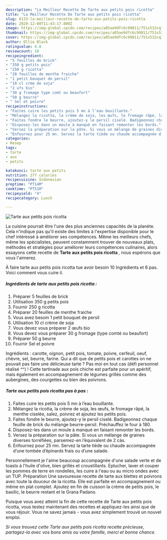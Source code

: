 ```yaml
---
description: "La Meilleur Recette De Tarte aux petits pois ricotta"
title: "La Meilleur Recette De Tarte aux petits pois ricotta"
slug: 6133-la-meilleur-recette-de-tarte-aux-petits-pois-ricotta
date: 2020-12-08T11:43:17.880Z
image: https://img-global.cpcdn.com/recipes/a85ae9dfc6c99811/751x532cq70/tarte-aux-petits-pois-ricotta-photo-principale-de-la-recette.jpg
thumbnail: https://img-global.cpcdn.com/recipes/a85ae9dfc6c99811/751x532cq70/tarte-aux-petits-pois-ricotta-photo-principale-de-la-recette.jpg
cover: https://img-global.cpcdn.com/recipes/a85ae9dfc6c99811/751x532cq70/tarte-aux-petits-pois-ricotta-photo-principale-de-la-recette.jpg
author: Ollie Black
ratingvalue: 4.8
reviewcount: 10
recipeingredient:
- "5 feuilles de brick"
- "350 g petits pois"
- "250 g ricotta"
- "20 feuilles de menthe fraiche"
- "1 petit bouquet de persil"
- "10 cl crme de soja"
- "2 ufs bio"
- "30 g fromage type comt ou beaufort"
- "50 g beurre"
- " Sel et poivre"
recipeinstructions:
- "Faites cuire les petits pois 5 mn à l’eau bouillante."
- "Mélangez la ricotta, la crème de soja, les œufs, le fromage râpé, la menthe ciselée, salez, poivrez et ajoutez les petits pois."
- "Faites fondre le beurre, ajoutez-y le persil ciselé. Badigeonnez chaque feuille de brick du mélange beurre-persil. Préchauffez le four à 180."
- "Disposez-les dans un moule à manqué en faisant remonter les bords."
- "Versez la préparation sur la pâte. Si vous un mélange de graines diverses torréfiées, parsemez-en l’équivalent de 2 càs."
- "Enfournez pour 25 mn. Servez la tarte tiède ou chaude accompagnée d’une tombée d’épinards frais ou d’une salade."
categories:
- Resep
tags:
- tarte
- aux
- petits

katakunci: tarte aux petits 
nutrition: 277 calories
recipecuisine: Indonesian
preptime: "PT14M"
cooktime: "PT51M"
recipeyield: "4"
recipecategory: Lunch

---
```



![Tarte aux petits pois ricotta](https://img-global.cpcdn.com/recipes/a85ae9dfc6c99811/751x532cq70/tarte-aux-petits-pois-ricotta-photo-principale-de-la-recette.jpg)

La cuisine pourrait être l'une des plus anciennes capacités de la planète. Cela n'indique pas qu'il existe des limites à l'expertise disponible pour le chef intéressé à améliorer ses compétences. Même les meilleurs chefs, même les spécialistes, peuvent constamment trouver de nouveaux plats, méthodes et stratégies pour améliorer leurs compétences culinaires, alors essayons cette recette de <strong> Tarte aux petits pois ricotta </strong>, nous espérons que vous l'aimerez.

<!--inarticleads1-->

À faire tarte aux petits pois ricotta tue avoir besoin 10 Ingrédients et 6 pas. Voici comment vous cuire il.

##### Ingrédients de tarte aux petits pois ricotta :

1. Préparer 5 feuilles de brick
1. Utilisation 350 g petits pois
1. Fournir 250 g ricotta
1. Préparer 20 feuilles de menthe fraiche
1. Vous avez besoin 1 petit bouquet de persil
1. Utilisation 10 cl crème de soja
1. Vous devez vous préparer 2 œufs bio
1. Vous devez vous préparer 30 g fromage (type comté ou beaufort)
1. Préparer 50 g beurre
1. Fournir  Sel et poivre


Ingrédients : carotte, oignon, petit pois, tomate, poivre, cerfeuil, oeuf, chèvre, sel, beurre, farine. Qui a dit que de petits pois et carottes on ne pouvait pas faire une délicieuse tarte ? Pas moi en tout cas (défi personnel réalisé ^^) ! Cette tartinade aux pois chiche est parfaite pour un apéritif, mais également en accompagnement de légumes grillés comme des aubergines, des courgettes ou bien des poivrons. 

<!--inarticleads2-->

##### Tarte aux petits pois ricotta pas à pas :

1. Faites cuire les petits pois 5 mn à l’eau bouillante.
1. Mélangez la ricotta, la crème de soja, les œufs, le fromage râpé, la menthe ciselée, salez, poivrez et ajoutez les petits pois.
1. Faites fondre le beurre, ajoutez-y le persil ciselé. Badigeonnez chaque feuille de brick du mélange beurre-persil. Préchauffez le four à 180.
1. Disposez-les dans un moule à manqué en faisant remonter les bords.
1. Versez la préparation sur la pâte. Si vous un mélange de graines diverses torréfiées, parsemez-en l’équivalent de 2 càs.
1. Enfournez pour 25 mn. Servez la tarte tiède ou chaude accompagnée d’une tombée d’épinards frais ou d’une salade.


Personnellement je l&#39;aime beaucoup accompagnée d&#39;une salade verte et de toasts à l&#39;huile d&#39;olive, bien grillés et croustillants. Eplucher, laver et couper les pommes de terre en rondelles, les cuire à l&#39;eau ou au micro ondes avec un TUP. Préparation  Une savoureuse recette de tarte aux blettes et poivrons avec toute la douceur de la ricotta. Elle est parfaite en accompagnement ou même en plat complet. Ajoutez en fin de cuisson la crème de petits pois, le basilic, le beurre restant et le Grana Padano. 

<!--inarticleads1-->

<p>
Puisque vous avez atteint la fin de cette recette de Tarte aux petits pois ricotta, vous testez maintenant des recettes et appliquez-les ainsi que de vous réjouir. Vous ne savez jamais - vous avez simplement trouvé un nouvel emploi.
</p>

<p>
<i>Si vous trouvez cette Tarte aux petits pois ricotta recette précieuse, partagez-la avec vos bons amis ou votre famille, merci et bonne chance.</i>
</p>

